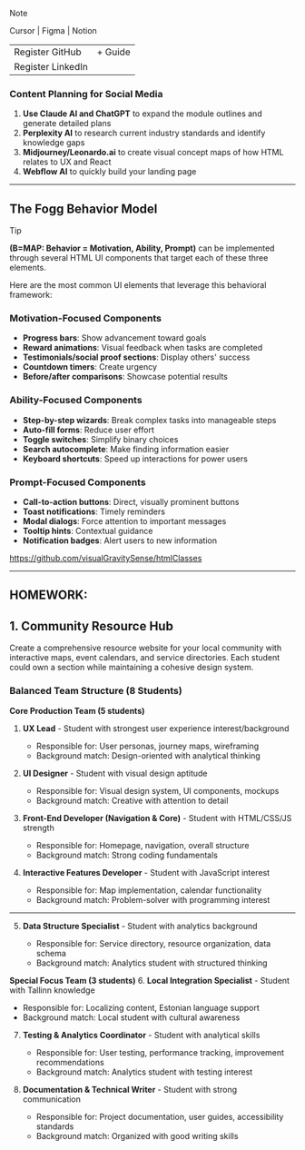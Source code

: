 >[!NOTE]
>Cursor | Figma | Notion


|                   |         |
| ----------------- | ------- |
| Register GitHub   | + Guide |
| Register LinkedIn |         |

### Content Planning for Social Media

1. **Use Claude AI and ChatGPT** to expand the module outlines and generate detailed plans
2. **Perplexity AI** to research current industry standards and identify knowledge gaps
3. **Midjourney/Leonardo.ai** to create visual concept maps of how HTML relates to UX and React
4. **Webflow AI** to quickly build your landing page



---

## The Fogg Behavior Model 

> [!TIP] 
> **(B=MAP: Behavior = Motivation, Ability, Prompt)** 
> can be implemented through several HTML UI components that target each of these three elements.
> 


Here are the most common UI elements that leverage this behavioral framework:

### Motivation-Focused Components

- **Progress bars**: Show advancement toward goals
- **Reward animations**: Visual feedback when tasks are completed
- **Testimonials/social proof sections**: Display others' success
- **Countdown timers**: Create urgency
- **Before/after comparisons**: Showcase potential results

### Ability-Focused Components

- **Step-by-step wizards**: Break complex tasks into manageable steps
- **Auto-fill forms**: Reduce user effort
- **Toggle switches**: Simplify binary choices
- **Search autocomplete**: Make finding information easier
- **Keyboard shortcuts**: Speed up interactions for power users

### Prompt-Focused Components

- **Call-to-action buttons**: Direct, visually prominent buttons
- **Toast notifications**: Timely reminders
- **Modal dialogs**: Force attention to important messages
- **Tooltip hints**: Contextual guidance
- **Notification badges**: Alert users to new information

https://github.com/visualGravitySense/htmlClasses


---


## HOMEWORK:

## 1. Community Resource Hub

Create a comprehensive resource website for your local community with interactive maps, event calendars, and service directories. Each student could own a section while maintaining a cohesive design system.

### Balanced Team Structure (8 Students)

**Core Production Team (5 students)**

1. **UX Lead** - Student with strongest user experience interest/background
    - Responsible for: User personas, journey maps, wireframing
    - Background match: Design-oriented with analytical thinking

2. **UI Designer** - Student with visual design aptitude 
    - Responsible for: Visual design system, UI components, mockups
    - Background match: Creative with attention to detail

3. **Front-End Developer (Navigation & Core)** - Student with HTML/CSS/JS strength 
    - Responsible for: Homepage, navigation, overall structure
    - Background match: Strong coding fundamentals

4. **Interactive Features Developer** - Student with JavaScript interest 
    - Responsible for: Map implementation, calendar functionality
    - Background match: Problem-solver with programming interest


---


5. **Data Structure Specialist** - Student with analytics background
    
    - Responsible for: Service directory, resource organization, data schema
    - Background match: Analytics student with structured thinking

**Special Focus Team (3 students)** 6. **Local Integration Specialist** - Student with Tallinn knowledge

- Responsible for: Localizing content, Estonian language support
- Background match: Local student with cultural awareness

7. **Testing & Analytics Coordinator** - Student with analytical skills
    
    - Responsible for: User testing, performance tracking, improvement recommendations
    - Background match: Analytics student with testing interest
8. **Documentation & Technical Writer** - Student with strong communication
    
    - Responsible for: Project documentation, user guides, accessibility standards
    - Background match: Organized with good writing skills 